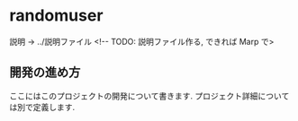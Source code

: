 # randomuser

説明 → ../説明ファイル <!-- TODO: 説明ファイル作る, できれば Marp で>

## 開発の進め方

ここにはこのプロジェクトの開発について書きます.
プロジェクト詳細については別で定義します.